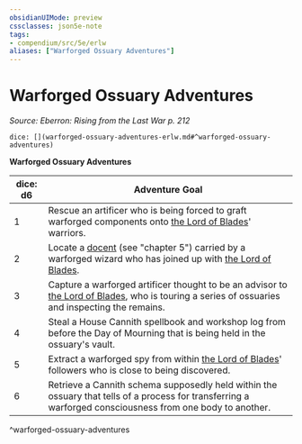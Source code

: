 ```yaml
---
obsidianUIMode: preview
cssclasses: json5e-note
tags:
- compendium/src/5e/erlw
aliases: ["Warforged Ossuary Adventures"]
---
```

# Warforged Ossuary Adventures
*Source: Eberron: Rising from the Last War p. 212* 

`dice: [](warforged-ossuary-adventures-erlw.md#^warforged-ossuary-adventures)`

**Warforged Ossuary Adventures**

| dice: d6 | Adventure Goal |
|----------|----------------|
| 1 | Rescue an artificer who is being forced to graft warforged components onto [the Lord of Blades](b_the-lord-of-blades-erlw.md)' warriors. |
| 2 | Locate a [docent](docent-erlw.md) (see "chapter 5") carried by a warforged wizard who has joined up with [the Lord of Blades](b_the-lord-of-blades-erlw.md). |
| 3 | Capture a warforged artificer thought to be an advisor to [the Lord of Blades](b_the-lord-of-blades-erlw.md), who is touring a series of ossuaries and inspecting the remains. |
| 4 | Steal a House Cannith spellbook and workshop log from before the Day of Mourning that is being held in the ossuary's vault. |
| 5 | Extract a warforged spy from within [the Lord of Blades](b_the-lord-of-blades-erlw.md)' followers who is close to being discovered. |
| 6 | Retrieve a Cannith schema supposedly held within the ossuary that tells of a process for transferring a warforged consciousness from one body to another. |
^warforged-ossuary-adventures
